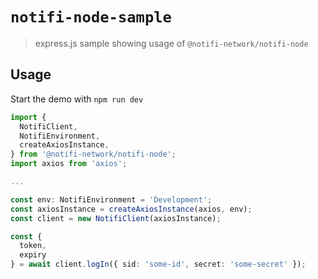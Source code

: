 # `notifi-node-sample`

> express.js sample showing usage of `@notifi-network/notifi-node`

## Usage

Start the demo with `npm run dev`

```typescript
import {
  NotifiClient,
  NotifiEnvironment,
  createAxiosInstance,
} from '@notifi-network/notifi-node';
import axios from 'axios';

...

const env: NotifiEnvironment = 'Development';
const axiosInstance = createAxiosInstance(axios, env);
const client = new NotifiClient(axiosInstance);

const {
  token,
  expiry
} = await client.logIn({ sid: 'some-id', secret: 'some-secret' });
```
